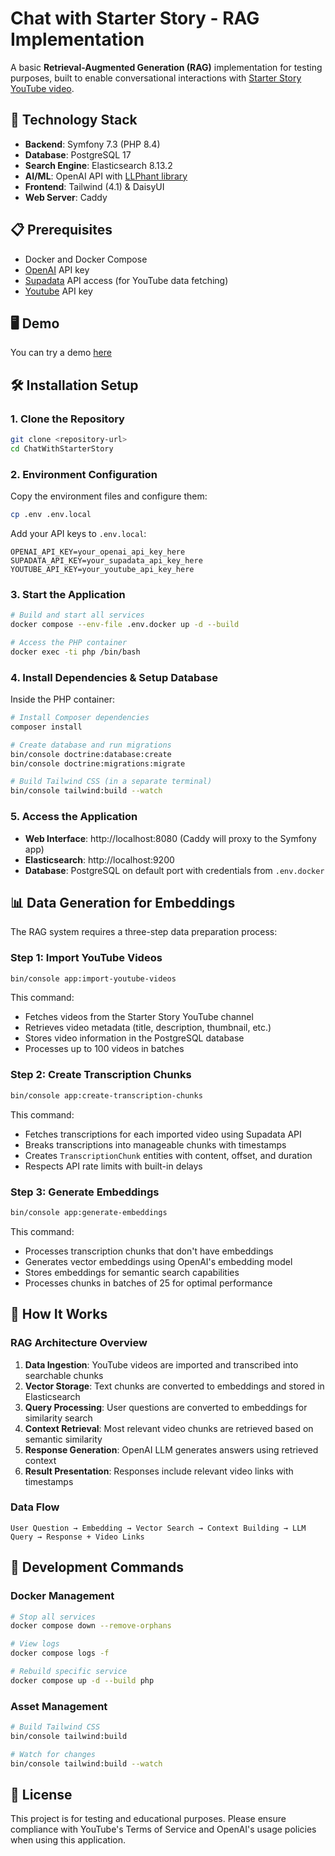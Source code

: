 # Chat with Starter Story - RAG Implementation

A basic **Retrieval-Augmented Generation (RAG)** implementation for testing purposes, built to enable conversational interactions with [Starter Story YouTube video](https://www.youtube.com/@starterstory).

## 🚀 Technology Stack

- **Backend**: Symfony 7.3 (PHP 8.4)
- **Database**: PostgreSQL 17
- **Search Engine**: Elasticsearch 8.13.2
- **AI/ML**: OpenAI API with [LLPhant library](https://github.com/LLPhant/LLPhant)
- **Frontend**: Tailwind (4.1) & DaisyUI
- **Web Server**: Caddy

## 📋 Prerequisites

- Docker and Docker Compose
- [OpenAI](https://platform.openai.com/) API key
- [Supadata](https://supadata.ai/) API access (for YouTube data fetching)
- [Youtube](https://console.cloud.google.com/) API key

## 🖥️ Demo

You can try a demo [here](https://chat.eddaoust.com/)

## 🛠️ Installation Setup

### 1. Clone the Repository
```bash
git clone <repository-url>
cd ChatWithStarterStory
```

### 2. Environment Configuration
Copy the environment files and configure them:
```bash
cp .env .env.local
```

Add your API keys to `.env.local`:
```env
OPENAI_API_KEY=your_openai_api_key_here
SUPADATA_API_KEY=your_supadata_api_key_here
YOUTUBE_API_KEY=your_youtube_api_key_here
```

### 3. Start the Application
```bash
# Build and start all services
docker compose --env-file .env.docker up -d --build

# Access the PHP container
docker exec -ti php /bin/bash
```

### 4. Install Dependencies & Setup Database
Inside the PHP container:
```bash
# Install Composer dependencies
composer install

# Create database and run migrations
bin/console doctrine:database:create
bin/console doctrine:migrations:migrate

# Build Tailwind CSS (in a separate terminal)
bin/console tailwind:build --watch
```

### 5. Access the Application
- **Web Interface**: http://localhost:8080 (Caddy will proxy to the Symfony app)
- **Elasticsearch**: http://localhost:9200
- **Database**: PostgreSQL on default port with credentials from `.env.docker`

## 📊 Data Generation for Embeddings

The RAG system requires a three-step data preparation process:

### Step 1: Import YouTube Videos
```bash
bin/console app:import-youtube-videos
```
This command:
- Fetches videos from the Starter Story YouTube channel
- Retrieves video metadata (title, description, thumbnail, etc.)
- Stores video information in the PostgreSQL database
- Processes up to 100 videos in batches

### Step 2: Create Transcription Chunks
```bash
bin/console app:create-transcription-chunks
```
This command:
- Fetches transcriptions for each imported video using Supadata API
- Breaks transcriptions into manageable chunks with timestamps
- Creates `TranscriptionChunk` entities with content, offset, and duration
- Respects API rate limits with built-in delays

### Step 3: Generate Embeddings
```bash
bin/console app:generate-embeddings
```
This command:
- Processes transcription chunks that don't have embeddings
- Generates vector embeddings using OpenAI's embedding model
- Stores embeddings for semantic search capabilities
- Processes chunks in batches of 25 for optimal performance

## 🧠 How It Works

### RAG Architecture Overview

1. **Data Ingestion**: YouTube videos are imported and transcribed into searchable chunks
2. **Vector Storage**: Text chunks are converted to embeddings and stored in Elasticsearch
3. **Query Processing**: User questions are converted to embeddings for similarity search
4. **Context Retrieval**: Most relevant video chunks are retrieved based on semantic similarity
5. **Response Generation**: OpenAI LLM generates answers using retrieved context
6. **Result Presentation**: Responses include relevant video links with timestamps

### Data Flow
```
User Question → Embedding → Vector Search → Context Building → LLM Query → Response + Video Links
```

## 🔧 Development Commands

### Docker Management
```bash
# Stop all services
docker compose down --remove-orphans

# View logs
docker compose logs -f

# Rebuild specific service
docker compose up -d --build php
```

### Asset Management
```bash
# Build Tailwind CSS
bin/console tailwind:build

# Watch for changes
bin/console tailwind:build --watch
```

## 📄 License

This project is for testing and educational purposes. Please ensure compliance with YouTube's Terms of Service and OpenAI's usage policies when using this application.
